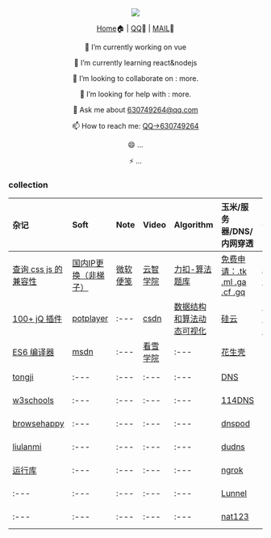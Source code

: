 <div align="center">
  <img src="https://cdn.jsdelivr.net/gh/cxvh/static/gif/20201201042317.webp">

[Home](https://cxvh.com)🏠 | [QQ](http://wpa.qq.com/msgrd?v=3&uin=630749264&site=qq&menu=yes)🤪 | [MAIL](mailto:lvcaodi@hotmail.com)📧


🔭 I’m currently working on vue

🌱 I’m currently learning react&nodejs

👯 I’m looking to collaborate on : more.

🤔 I’m looking for help with : more.

💬 Ask me about [630749264@qq.com](mailto:630749264@qq.com)

📫 How to reach me: [QQ->630749264](http://wpa.qq.com/msgrd?v=3&uin=630749264&site=qq&menu=yes)

😄 ...

⚡ ...

</div>

### collection
| 杂记                                                         | Soft                                                         | Note                                            | Video                                                  | Algorithm                                                | 玉米/服务器/DNS/内网穿透                                     | Cloud                                | Site                                                         | Open source                                               | Chat                            |
| :----------------------------------------------------------- | :----------------------------------------------------------- | :---------------------------------------------- | :----------------------------------------------------- | :------------------------------------------------------- | :----------------------------------------------------------- | :----------------------------------- | :----------------------------------------------------------- | :-------------------------------------------------------- | :------------------------------ |
| [查询 css js 的兼容性](https://caniuse.com/)                 | [国内IP更换（非梯子）](http://blog.sina.com.cn/u/5265179322) | [微软便笺](https://www.onenote.com/stickynotes) | [云智学院](https://abcxueyuan.baidu.com/#/line_course) | [力扣-算法题库](https://leetcode-cn.com/problemset/all/) | [免费申请：.tk .ml .ga .cf .gq](http://www.dot.tk/zh/index.html) | [新浪云](https://www.sinacloud.com/) | [bing](https://www.bing.com/webmasters/crawlcontrol?siteUrl=https://www.cxvh.com/) | [baidu](https://github.com/baidu)                         | [skype](https://web.skype.com/) |
| [100+ jQ 插件](http://www.ijquery.cn/?cat=2)                 | [potplayer](http://potplayer.daum.net/?lang=zh_CN)           | :---                                            | [csdn](https://edu.csdn.net/course)                    | [数据结构和算法动态可视化](https://visualgo.net/zh)      | [硅云](https://www.vpsor.cn/)                                | [百度云加速](https://su.baidu.com/)  | [不蒜子](https://busuanzi.ibruce.info/)                      | [google](https://github.com/google)                       | [wechat](https://wx.qq.com/)    |
| [ES6 编译器](https://google.github.io/traceur-compiler/demo/repl.html) | [msdn](https://msdn.itellyou.cn/)                            | :---                                            | [看雪学院](https://www.pediy.com/)                     | :---                                                     | [花生壳](https://hsk.oray.com/)                              | :---                                 | :---                                                         | [tencent](https://github.com/tencent)                     | :---                            |
| [tongji](https://tongji.baidu.com/research/site)             | :---                                                         | :---                                            | :---                                                   | :---                                                     | [DNS](https://www.dns.com/)                                  | :---                                 | :---                                                         | [alibaba](https://github.com/alibaba)                     | :---                            |
| [w3schools](https://www.w3schools.com/)                      | :---                                                         | :---                                            | :---                                                   | :---                                                     | [114DNS](http://www.114dns.com/)                             | :---                                 | :---                                                         | [bytedance](https://github.com/bytedance)                 | :---                            |
| [browsehappy](https://browsehappy.com/)                      | :---                                                         | :---                                            | :---                                                   | :---                                                     | [dnspod](dnspod.cn)                                          | :---                                 | :---                                                         | [microsoft](https://github.com/microsoft)                 | :---                            |
| [liulanmi](https://liulanmi.com/)                            | :---                                                         | :---                                            | :---                                                   | :---                                                     | [dudns](https://dudns.baidu.com/)                            | :---                                 | :---                                                         | [facebook](https://github.com/facebook/)                  | :---                            |
| [运行库](https://www.ali213.net/zhuanti/yxk/)                | :---                                                         | :---                                            | :---                                                   | :---                                                     | [ngrok](https://ngrok.com/)                                  | :---                                 | :---                                                         | [brackets](https://github.com/brackets)                   | :---                            |
| :---                                                         | :---                                                         | :---                                            | :---                                                   | :---                                                     | [Lunnel](https://github.com/longXboy/lunnel)                 | :---                                 | :---                                                         | [lantern](https://github.com/getlantern/lantern/releases) | :---                            |
| :---                                                         | :---                                                         | :---                                            | :---                                                   | :---                                                     | [nat123](http://www.nat123.com/)                             | :---                                 | :---                                                         | [jumpserver](https://github.com/jumpserver)               | :---                            |

